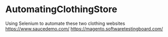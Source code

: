 # AutomatingClothingStore
Using Selenium to automate these two clothing websites
https://www.saucedemo.com/
https://magento.softwaretestingboard.com/
